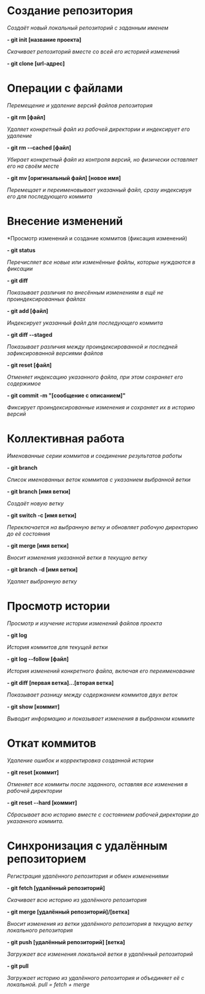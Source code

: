 # Создание репозитория
*Создаёт новый локальный репозиторий с заданным именем*

__- git init [название проекта]__

*Скачивает репозиторий вместе со всей его историей изменений*

__- git clone [url-адрес]__

# Операции с файлами

*Перемещение и удаление версий файлов репозитория*

__- git rm [файл]__

*Удаляет конкретный файл из рабочей директории и индексирует его удаление*

__- git rm --cached [файл]__

*Убирает конкретный файл из контроля версий, но физически оставляет его на своём месте*

__- git mv [оригинальный файл] [новое имя]__

*Перемещает и переименовывает указанный файл, сразу индексируя его для последующего коммита*

# Внесение изменений
*Просмотр изменений и создание коммитов (фиксация изменений)

__- git status__

*Перечисляет все новые или изменённые файлы, которые нуждаются в фиксации*

__- git diff__

*Показывает различия по внесённым изменениям в ещё не проиндексированных файлах*

__- git add [файл]__

*Индексирует указанный файл для последующего коммита*

__- git diff --staged__

*Показывает различия между проиндексированной и последней зафиксированной версиями файлов*

__- git reset [файл]__

*Отменяет индексацию указанного файла, при этом сохраняет его содержимое*

__- git commit -m "[сообщение с описанием]"__

*Фиксирует проиндексированные изменения и сохраняет их в историю версий*

# Коллективная работа
*Именованные серии коммитов и соединение результатов работы*

__- git branch__

*Список именованных веток коммитов с указанием выбранной ветки*

__- git branch [имя ветки]__

*Создаёт новую ветку*

__- git switch -c [имя ветки]__

*Переключается на выбранную ветку и обновляет рабочую директорию до её состояния*

__- git merge [имя ветки]__

*Вносит изменения указанной ветки в текущую ветку*

__- git branch -d [имя ветки]__

*Удаляет выбранную ветку*

# Просмотр истории
*Просмотр и изучение истории изменений файлов проекта*

__- git log__

*История коммитов для текущей ветки*

__- git log --follow [файл]__

*История изменений конкретного файла, включая его переименование*

__- git diff [первая ветка]...[вторая ветка]__

*Показывает разницу между содержанием коммитов двух веток*

__- git show [коммит]__

*Выводит информацию и показывает изменения в выбранном коммите*

# Откат коммитов
*Удаление ошибок и корректировка созданной истории*

__- git reset [коммит]__

*Отменяет все коммиты после заданного, оставляя все изменения в рабочей директории*

__- git reset --hard [коммит]__

*Сбрасывает всю историю вместе с состоянием рабочей директории до указанного коммита.*


# Синхронизация с удалённым репозиторием
*Регистрация удалённого репозитория и обмен изменениями*

__- git fetch [удалённый репозиторий]__

*Скачивает всю историю из удалённого репозитория*

__- git merge [удалённый репозиторий]/[ветка]__

*Вносит изменения из ветки удалённого репозитория в текущую ветку локального репозитория*

__- git push [удалённый репозиторий] [ветка]__

*Загружает все изменения локальной ветки в удалённый репозиторий*

__- git pull__

*Загружает историю из удалённого репозитория и объединяет её с локальной. pull = fetch + merge*